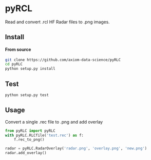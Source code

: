 pyRCL
=====

Read and convert .rcl HF Radar files to .png images.

## Install

#### From source

```bash
git clone https://github.com/axiom-data-science/pyRLC
cd pyRLC
python setup.py install
```

## Test
```bash
python setup.py test
```

## Usage

Convert a single .rec file to .png and add overlay

```python
from pyRLC import pyRLC
with pyRLC.RLCfile('test.rec') as f:
    f.rec_to_png()

radar = pyRLC.RadarOverlay('radar.png', 'overlay.png', 'new.png')
radar.add_overlay()
```
